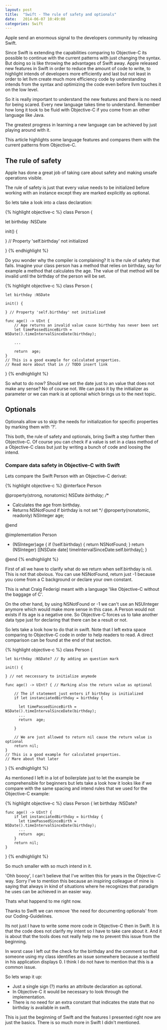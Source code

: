 ```yaml
---
layout: post
title:  "Swift - The rule of safety and optionals"
date:   2014-06-07 10:49:00
categories: Swift
---
```


Apple send an enormous signal to the developers community by releasing
Swift.

Since Swift is extending the capabilities comparing to Objective-C its
possible to continue with the current patterns with just changing the syntax.
But doing so is like throwing the advantages of Swift away. Apple released new
features in Swift in order to reduce the amount of code to write, to highlight
intends of developers more efficiently and last but not least in order to
let llvm create much more efficiency code by understanding intends from the syntax
and optimizing the code even before llvm touches it on the low level.

So it is really important to understand the new features and there is no need
for being scared.
Every new language takes time to understand. Remember how long it took to be
fluid with Objective-C if you come from an other language like Java.

The greatest progress in learning a new language can be achieved by just playing
around with it.

This article highlights some language features and compares them with the current
 patterns from Objective-C.

## The rule of safety

Apple has done a great job of taking care about safety and making unsafe
operations visible.

The rule of safety is just that every value needs to be
initialized before working with an instance except they are marked explicitly as
optional.

So lets take a look into a class declaration:

{% highlight objective-c %}
class Person {

  let birthday :NSDate

  init() {

  } // Property 'self.birthday' not initialized

}
{% endhighlight %}

Do you wonder why the compiler is complaining? It is the rule of safety that fails.
Imagine your class person has a method that relies on birthday, say for example a method
that calculates the age. The value of that method will be invalid until
the birthday of the person will be set.

{% highlight objective-c %}
class Person {

    let birthday :NSDate

    init() {

    } // Property 'self.birthday' not initialized

    func age() -> UInt {
        // Age returns an invalid value cause birthday has never been set
        let timePassedSinceBirth = NSDate().timeIntervalSinceDate(birthday);

        ...

        return  age;
    }
    // This is a good example for calculated properties.
    // Read more about that in // TODO insert link

}
{% endhighlight %}

So what to do now? Should we set the date just to an value that does not make
 any sense? No of course not. We can pass it by the initializer as parameter or
we can mark is at optional which brings us to the next topic.

## Optionals

Optionals allow us to skip the needs for initialization for specific properties
by marking them with '?'.

This both, the rule of safety and optionals, bring Swift a step further then
Objective-C. Of course you can check if a value is set in a class method of a
Objective-C class but just by writing a bunch of code and loosing the intend.

### Compare data safety in Objective-C with Swift

Lets compare the Swift Person with an Objective-C derivat:

{% highlight objective-c %}
@interface Person

@property(strong, nonatomic) NSDate *birthday;
/**
* Calculates the age from birthday.
* Returns NSNotFound if birthday is not set
*/
@property(nonatomic, readonly) NSInteger age;

@end

@implementation Person

- (NSInteger)age {
  if (!self.birthday) {
    return NSNotFound;
  }
  return (NSInteger) [[NSDate date] timeIntervalSinceDate:self.birthday];
}

@end
{% endhighlight %}

First of all we have to clarify what do we return when self.birthday is nil.
This is not that obvious. You can use NSNotFound, return just -1 because you come
from a C background or declare your own constant.

This is what Craig Federigi meant with a language 'like Objective-C without the
baggage of C'.

On the other hand, by using NSNotFound or -1 we can't use an NSUInteger anymore
which would make more sense in this case. A Person would not exists if its age is
a negative one. So Objective-C forces us to take another data type just for declaring
that there can be a result or not.

So lets take a look how to do that in swift.
Note that I left extra space comparing to Objective-C code in order to
help readers to read. A direct comparison can be found at the end of that
section.

{% highlight objective-c %}
class Person {

    let birthday :NSDate? // By adding an question mark

    init() {

    } // not neccessary to initialize anymode

    func age() -> UInt? { // Marking also the return value as optional

        // The if statement just enters if birthday is initialized
        if let instanciatedBirthday = birthday {

          let timePassedSinceBirth = NSDate().timeIntervalSinceDate(birthday);
          ...
          return  age;

        }

        // We are just allowed to return nil cause the return value is optional
        return nil;
    }
    // This is a good example for calculated properties.
    // Mare about that later

}
{% endhighlight %}

As mentioned I left in a lot of boilerplate just to let the example be
comprehensible for beginners but lets take a look how it looks like
if we compare with the same spacing and intend rules that we used for the
Objective-C example:

{% highlight objective-c %}
class Person {
    let birthday :NSDate?

    func age() -> UInt? {
        if let instanciatedBirthday = birthday {
          let timePassedSinceBirth = NSDate().timeIntervalSinceDate(birthday);
          ...
          return  age;
        }
        return nil;
    }
}
{% endhighlight %}

So much smaller with so much intend in it.

'Ohh boooy', I can't believe that I've written this for years in the Objective-C way.
Sorry I've to mention this because an inspiring colleague of mine is saying that always
in kind of situations where he recognizes that paradigm he uses can be achieved in an easier way.

Thats what happend to me right now.

Thanks to Swift we can remove 'the need for documenting optionals' from our Coding-Guidelines.

Its not just I have to write some more code in Objective-C then in Swift.
It is that the code does not clarify my intent so I have to take care about it.
And it is about that the tools does not really help me to prevent this issue from
the beginning.

In worst case I left out the check for the birthday and the comment so that someone
using my class identifies an issue somewhere because a textfield in his application displays 0.
I think I do not have to mention that this is a common issue.

So lets wrap it up:

- Just a single sign (?) marks an attribute declaration as optional.
- In Objective-C it would be necessary to look through the implementation.
- There is no need for an extra constant that indicates the state that no birthday
is available in swift.

This is just the beginning of Swift and the features I presented right now are just the basics.
There is so much more in Swift I didn't mentioned.

